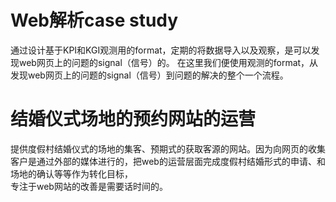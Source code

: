 # Web解析case study

<p>
通过设计基于KPI和KGI观测用的format，定期的将数据导入以及观察，是可以发现web网页上的问题的signal（信号）的。
在这里我们便使用观测的format，从发现web网页上的问题的signal（信号）到问题的解决的整个一个流程。
</p>

# 结婚仪式场地的预约网站的运营
<p>
提供度假村结婚仪式的场地的集客、预期式的获取客源的网站。因为向网页的收集客户是通过外部的媒体进行的，把web的运营层面完成度假村结婚形式的申请、和场地的确认等等作为转化目标，<br/>
专注于web网站的改善是需要话时间的。

</p>